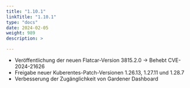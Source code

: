 ```yaml
---
title: "1.10.1"
linkTitle: "1.10.1"
type: "docs"
date: 2024-02-05
weight: 989
description: >

---
```


- Veröffentlichung der neuen Flatcar-Version 3815.2.0 -> Behebt CVE-2024-21626
- Freigabe neuer Kuberentes-Patch-Versionen 1.26.13, 1.27.11 und 1.28.7
- Verbesserung der Zugänglichkeit von Gardener Dashboard